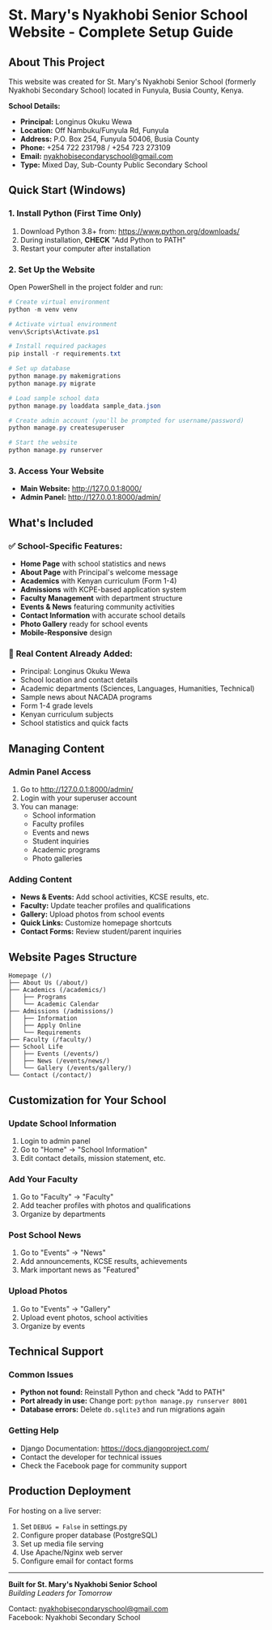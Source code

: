 # St. Mary's Nyakhobi Senior School Website - Complete Setup Guide

## About This Project
This website was created for St. Mary's Nyakhobi Senior School (formerly Nyakhobi Secondary School) located in Funyula, Busia County, Kenya.

**School Details:**
- **Principal:** Longinus Okuku Wewa
- **Location:** Off Nambuku/Funyula Rd, Funyula
- **Address:** P.O. Box 254, Funyula 50406, Busia County
- **Phone:** +254 722 231798 / +254 723 273109
- **Email:** nyakhobisecondaryschool@gmail.com
- **Type:** Mixed Day, Sub-County Public Secondary School

## Quick Start (Windows)

### 1. Install Python (First Time Only)
1. Download Python 3.8+ from: https://www.python.org/downloads/
2. During installation, **CHECK** "Add Python to PATH"
3. Restart your computer after installation

### 2. Set Up the Website
Open PowerShell in the project folder and run:

```powershell
# Create virtual environment
python -m venv venv

# Activate virtual environment
venv\Scripts\Activate.ps1

# Install required packages
pip install -r requirements.txt

# Set up database
python manage.py makemigrations
python manage.py migrate

# Load sample school data
python manage.py loaddata sample_data.json

# Create admin account (you'll be prompted for username/password)
python manage.py createsuperuser

# Start the website
python manage.py runserver
```

### 3. Access Your Website
- **Main Website:** http://127.0.0.1:8000/
- **Admin Panel:** http://127.0.0.1:8000/admin/

## What's Included

### ✅ **School-Specific Features:**
- **Home Page** with school statistics and news
- **About Page** with Principal's welcome message
- **Academics** with Kenyan curriculum (Form 1-4)
- **Admissions** with KCPE-based application system
- **Faculty Management** with department structure
- **Events & News** featuring community activities
- **Contact Information** with accurate school details
- **Photo Gallery** ready for school events
- **Mobile-Responsive** design

### 📱 **Real Content Already Added:**
- Principal: Longinus Okuku Wewa
- School location and contact details
- Academic departments (Sciences, Languages, Humanities, Technical)
- Sample news about NACADA programs
- Form 1-4 grade levels
- Kenyan curriculum subjects
- School statistics and quick facts

## Managing Content

### Admin Panel Access
1. Go to http://127.0.0.1:8000/admin/
2. Login with your superuser account
3. You can manage:
   - School information
   - Faculty profiles
   - Events and news
   - Student inquiries
   - Academic programs
   - Photo galleries

### Adding Content
- **News & Events:** Add school activities, KCSE results, etc.
- **Faculty:** Update teacher profiles and qualifications
- **Gallery:** Upload photos from school events
- **Quick Links:** Customize homepage shortcuts
- **Contact Forms:** Review student/parent inquiries

## Website Pages Structure

```
Homepage (/)
├── About Us (/about/)
├── Academics (/academics/)
│   ├── Programs
│   └── Academic Calendar
├── Admissions (/admissions/)
│   ├── Information
│   ├── Apply Online
│   └── Requirements
├── Faculty (/faculty/)
├── School Life
│   ├── Events (/events/)
│   ├── News (/events/news/)
│   └── Gallery (/events/gallery/)
└── Contact (/contact/)
```

## Customization for Your School

### Update School Information
1. Login to admin panel
2. Go to "Home" → "School Information"
3. Edit contact details, mission statement, etc.

### Add Your Faculty
1. Go to "Faculty" → "Faculty"
2. Add teacher profiles with photos and qualifications
3. Organize by departments

### Post School News
1. Go to "Events" → "News"
2. Add announcements, KCSE results, achievements
3. Mark important news as "Featured"

### Upload Photos
1. Go to "Events" → "Gallery"
2. Upload event photos, school activities
3. Organize by events

## Technical Support

### Common Issues
- **Python not found:** Reinstall Python and check "Add to PATH"
- **Port already in use:** Change port: `python manage.py runserver 8001`
- **Database errors:** Delete `db.sqlite3` and run migrations again

### Getting Help
- Django Documentation: https://docs.djangoproject.com/
- Contact the developer for technical issues
- Check the Facebook page for community support

## Production Deployment
For hosting on a live server:
1. Set `DEBUG = False` in settings.py
2. Configure proper database (PostgreSQL)
3. Set up media file serving
4. Use Apache/Nginx web server
5. Configure email for contact forms

---

**Built for St. Mary's Nyakhobi Senior School**  
*Building Leaders for Tomorrow*

Contact: nyakhobisecondaryschool@gmail.com  
Facebook: Nyakhobi Secondary School
